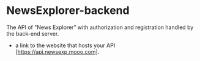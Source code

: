 # NewsExplorer-backend

The API of "News Explorer" with authorization and registration handled by the back-end server.

- a link to the website that hosts your API [https://api.newsexp.mooo.com].
